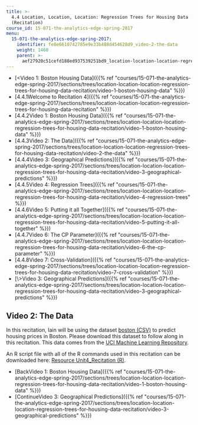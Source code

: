 ```yaml
---
title: >-
  4.4 Location, Location, Location: Regression Trees for Housing Data 
  (Recitation)
course_id: 15-071-the-analytics-edge-spring-2017
menu:
  15-071-the-analytics-edge-spring-2017:
    identifier: fe8e6610742785e9e33b488d454628d9_video-2-the-data
    weight: 1460
    parent: >-
      aef27920c51cefd188ed937539251bd9_location-location-location-regression-trees-for-housing-data-recitation
---
```

*   [<Video 1: Boston Housing Data]({{% ref "courses/15-071-the-analytics-edge-spring-2017/sections/trees/location-location-location-regression-trees-for-housing-data-recitation/video-1-boston-housing-data" %}})
*   [4.4.1Welcome to Recitation 4]({{% ref "courses/15-071-the-analytics-edge-spring-2017/sections/trees/location-location-location-regression-trees-for-housing-data-recitation" %}})
*   [4.4.2Video 1: Boston Housing Data]({{% ref "courses/15-071-the-analytics-edge-spring-2017/sections/trees/location-location-location-regression-trees-for-housing-data-recitation/video-1-boston-housing-data" %}})
*   [4.4.3Video 2: The Data]({{% ref "courses/15-071-the-analytics-edge-spring-2017/sections/trees/location-location-location-regression-trees-for-housing-data-recitation/video-2-the-data" %}})
*   [4.4.4Video 3: Geographical Predictions]({{% ref "courses/15-071-the-analytics-edge-spring-2017/sections/trees/location-location-location-regression-trees-for-housing-data-recitation/video-3-geographical-predictions" %}})
*   [4.4.5Video 4: Regression Trees]({{% ref "courses/15-071-the-analytics-edge-spring-2017/sections/trees/location-location-location-regression-trees-for-housing-data-recitation/video-4-regression-trees" %}})
*   [4.4.6Video 5: Putting it all Together]({{% ref "courses/15-071-the-analytics-edge-spring-2017/sections/trees/location-location-location-regression-trees-for-housing-data-recitation/video-5-putting-it-all-together" %}})
*   [4.4.7Video 6: The CP Parameter]({{% ref "courses/15-071-the-analytics-edge-spring-2017/sections/trees/location-location-location-regression-trees-for-housing-data-recitation/video-6-the-cp-parameter" %}})
*   [4.4.8Video 7: Cross-Validation]({{% ref "courses/15-071-the-analytics-edge-spring-2017/sections/trees/location-location-location-regression-trees-for-housing-data-recitation/video-7-cross-validation" %}})
*   [\\>Video 3: Geographical Predictions]({{% ref "courses/15-071-the-analytics-edge-spring-2017/sections/trees/location-location-location-regression-trees-for-housing-data-recitation/video-3-geographical-predictions" %}})

Video 2: The Data
-----------------

In this recitation, Iain will be using the dataset [boston (CSV)](https://open-learning-course-data.s3.amazonaws.com/15-071-the-analytics-edge-spring-2017/d4332a3056f44e1a1dec9600a31f21c8_boston.csv) to predict housing prices in Boston. Please download this dataset to follow along in this recitation. This data comes from the [UCI Machine Learning Repository](http://archive.ics.uci.edu/ml/index.php).

An R script file with all of the R commands used in this recitation can be downloaded here: [Resource Unit4\_Recitation (R)](https://open-learning-course-data.s3.amazonaws.com/15-071-the-analytics-edge-spring-2017/07abfd3fd112a229c1bf1dbe9f454d98_Unit4_Recitation.R).

*   [BackVideo 1: Boston Housing Data]({{% ref "courses/15-071-the-analytics-edge-spring-2017/sections/trees/location-location-location-regression-trees-for-housing-data-recitation/video-1-boston-housing-data" %}})
*   [ContinueVideo 3: Geographical Predictions]({{% ref "courses/15-071-the-analytics-edge-spring-2017/sections/trees/location-location-location-regression-trees-for-housing-data-recitation/video-3-geographical-predictions" %}})